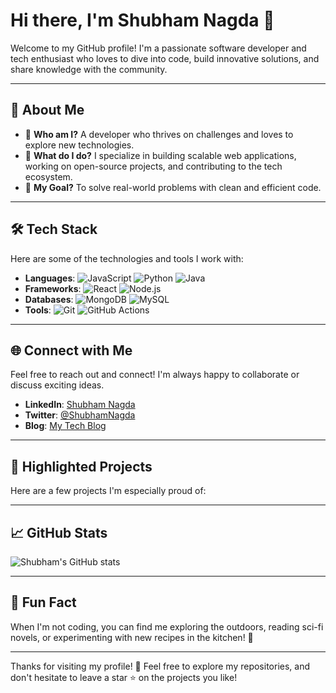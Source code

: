 # Hi there, I'm Shubham Nagda 👋

Welcome to my GitHub profile! I'm a passionate software developer and tech enthusiast who loves to dive into code, build innovative solutions, and share knowledge with the community.

---

## 🚀 About Me
- 🌟 **Who am I?** A developer who thrives on challenges and loves to explore new technologies.
- 💼 **What do I do?** I specialize in building scalable web applications, working on open-source projects, and contributing to the tech ecosystem.
- 🎯 **My Goal?** To solve real-world problems with clean and efficient code.

---

## 🛠️ Tech Stack
Here are some of the technologies and tools I work with:

- **Languages**: ![JavaScript](https://img.shields.io/badge/JavaScript-F7DF1E?logo=javascript&logoColor=black) ![Python](https://img.shields.io/badge/Python-3776AB?logo=python&logoColor=white) ![Java](https://img.shields.io/badge/Java-007396?logo=java&logoColor=white)
- **Frameworks**: ![React](https://img.shields.io/badge/React-61DAFB?logo=react&logoColor=black) ![Node.js](https://img.shields.io/badge/Node.js-339933?logo=node.js&logoColor=white)
- **Databases**: ![MongoDB](https://img.shields.io/badge/MongoDB-47A248?logo=mongodb&logoColor=white) ![MySQL](https://img.shields.io/badge/MySQL-4479A1?logo=mysql&logoColor=white)
- **Tools**: ![Git](https://img.shields.io/badge/Git-F05032?logo=git&logoColor=white) ![GitHub Actions](https://img.shields.io/badge/GitHub%20Actions-2088FF?logo=githubactions&logoColor=white)

---

## 🌐 Connect with Me
Feel free to reach out and connect! I'm always happy to collaborate or discuss exciting ideas.

- **LinkedIn**: [Shubham Nagda](https://linkedin.com/in/shubham-nagda-724b7b234)
- **Twitter**: [@ShubhamNagda](https://twitter.com/Shubham_Nagda01)
- **Blog**: [My Tech Blog](https://shubhamnagda.github.dev)

---

## 🌟 Highlighted Projects
Here are a few projects I'm especially proud of:

<!-- - **[Project 1](https://github.com/ShubhamNagda/project1)**: A cutting-edge web app solving [specific problem].
- **[Project 2](https://github.com/ShubhamNagda/project2)**: An open-source library for [specific use case].
- **[Project 3](https://github.com/ShubhamNagda/project3)**: An AI-powered tool for [specific application]. -->

---

## 📈 GitHub Stats
![Shubham's GitHub stats](https://github-readme-stats.vercel.app/api?username=ShubhamNagda&show_icons=true&theme=radical)

---

## 💬 Fun Fact
When I'm not coding, you can find me exploring the outdoors, reading sci-fi novels, or experimenting with new recipes in the kitchen! 🍳

---

Thanks for visiting my profile! 🚀 Feel free to explore my repositories, and don't hesitate to leave a star ⭐ on the projects you like!

